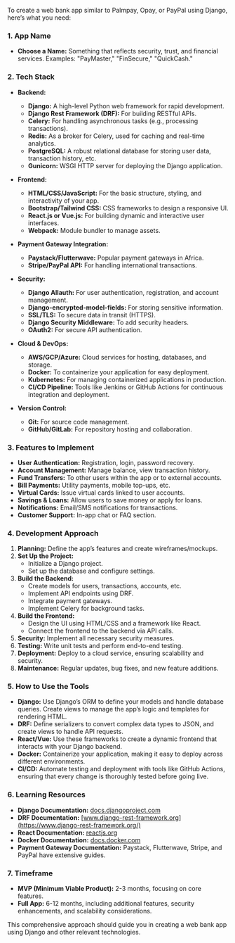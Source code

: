 To create a web bank app similar to Palmpay, Opay, or PayPal using Django, here’s what you need:

### 1. **App Name**
   - **Choose a Name:** Something that reflects security, trust, and financial services. Examples: "PayMaster," "FinSecure," "QuickCash."

### 2. **Tech Stack**
   - **Backend:**
     - **Django:** A high-level Python web framework for rapid development.
     - **Django Rest Framework (DRF):** For building RESTful APIs.
     - **Celery:** For handling asynchronous tasks (e.g., processing transactions).
     - **Redis:** As a broker for Celery, used for caching and real-time analytics.
     - **PostgreSQL:** A robust relational database for storing user data, transaction history, etc.
     - **Gunicorn:** WSGI HTTP server for deploying the Django application.

   - **Frontend:**
     - **HTML/CSS/JavaScript:** For the basic structure, styling, and interactivity of your app.
     - **Bootstrap/Tailwind CSS:** CSS frameworks to design a responsive UI.
     - **React.js or Vue.js:** For building dynamic and interactive user interfaces.
     - **Webpack:** Module bundler to manage assets.

   - **Payment Gateway Integration:**
     - **Paystack/Flutterwave:** Popular payment gateways in Africa.
     - **Stripe/PayPal API:** For handling international transactions.

   - **Security:**
     - **Django Allauth:** For user authentication, registration, and account management.
     - **Django-encrypted-model-fields:** For storing sensitive information.
     - **SSL/TLS:** To secure data in transit (HTTPS).
     - **Django Security Middleware:** To add security headers.
     - **OAuth2:** For secure API authentication.

   - **Cloud & DevOps:**
     - **AWS/GCP/Azure:** Cloud services for hosting, databases, and storage.
     - **Docker:** To containerize your application for easy deployment.
     - **Kubernetes:** For managing containerized applications in production.
     - **CI/CD Pipeline:** Tools like Jenkins or GitHub Actions for continuous integration and deployment.

   - **Version Control:**
     - **Git:** For source code management.
     - **GitHub/GitLab:** For repository hosting and collaboration.

### 3. **Features to Implement**
   - **User Authentication:** Registration, login, password recovery.
   - **Account Management:** Manage balance, view transaction history.
   - **Fund Transfers:** To other users within the app or to external accounts.
   - **Bill Payments:** Utility payments, mobile top-ups, etc.
   - **Virtual Cards:** Issue virtual cards linked to user accounts.
   - **Savings & Loans:** Allow users to save money or apply for loans.
   - **Notifications:** Email/SMS notifications for transactions.
   - **Customer Support:** In-app chat or FAQ section.

### 4. **Development Approach**
   1. **Planning:** Define the app’s features and create wireframes/mockups.
   2. **Set Up the Project:**
      - Initialize a Django project.
      - Set up the database and configure settings.
   3. **Build the Backend:**
      - Create models for users, transactions, accounts, etc.
      - Implement API endpoints using DRF.
      - Integrate payment gateways.
      - Implement Celery for background tasks.
   4. **Build the Frontend:**
      - Design the UI using HTML/CSS and a framework like React.
      - Connect the frontend to the backend via API calls.
   5. **Security:** Implement all necessary security measures.
   6. **Testing:** Write unit tests and perform end-to-end testing.
   7. **Deployment:** Deploy to a cloud service, ensuring scalability and security.
   8. **Maintenance:** Regular updates, bug fixes, and new feature additions.

### 5. **How to Use the Tools**
   - **Django:** Use Django’s ORM to define your models and handle database queries. Create views to manage the app’s logic and templates for rendering HTML.
   - **DRF:** Define serializers to convert complex data types to JSON, and create views to handle API requests.
   - **React/Vue:** Use these frameworks to create a dynamic frontend that interacts with your Django backend.
   - **Docker:** Containerize your application, making it easy to deploy across different environments.
   - **CI/CD:** Automate testing and deployment with tools like GitHub Actions, ensuring that every change is thoroughly tested before going live.

### 6. **Learning Resources**
   - **Django Documentation:** [docs.djangoproject.com](https://docs.djangoproject.com/)
   - **DRF Documentation:** [www.django-rest-framework.org](https://www.django-rest-framework.org/)
   - **React Documentation:** [reactjs.org](https://reactjs.org/)
   - **Docker Documentation:** [docs.docker.com](https://docs.docker.com/)
   - **Payment Gateway Documentation:** Paystack, Flutterwave, Stripe, and PayPal have extensive guides.

### 7. **Timeframe**
   - **MVP (Minimum Viable Product):** 2-3 months, focusing on core features.
   - **Full App:** 6-12 months, including additional features, security enhancements, and scalability considerations.

This comprehensive approach should guide you in creating a web bank app using Django and other relevant technologies.